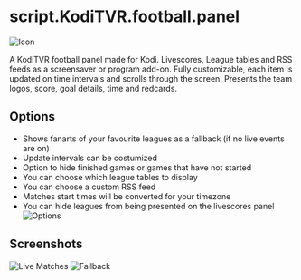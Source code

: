# script.KodiTVR.football.panel
![Icon](https://raw.githubusercontent.com/KodiTVR-add-on/script.KodiTVR.football.panel/master/icon.png)

A KodiTVR football panel made for Kodi.
Livescores, League tables and RSS feeds as a screensaver or program add-on. Fully customizable, each item is updated on time intervals and scrolls through the screen. Presents the team logos, score, goal details, time and redcards.


## Options

* Shows fanarts of your favourite leagues as a fallback (if no live events are on)
* Update intervals can be costumized
* Option to hide finished games or games that have not started
* You can choose which league tables to display
* You can choose a custom RSS feed
* Matches start times will be converted for your timezone
* You can hide leagues from being presented on the livescores panel
![Options](http://s17.postimg.org/j10c1p3b3/footballpanel_ignoreleages.png)

## Screenshots

![Live Matches](http://s15.postimg.org/8nkhulzqz/footballpanel_livegames.png)
![Fallback](http://s17.postimg.org/vuydv1gqn/footballpanel_nolivegames.png)
